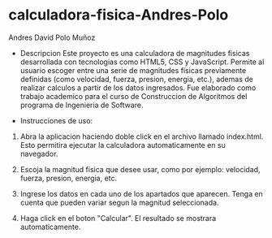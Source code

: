 # calculadora-fisica-Andres-Polo

Andres David Polo Muñoz

- Descripcion
Este proyecto es una calculadora de magnitudes fisicas desarrollada con tecnologias como HTML5, CSS y JavaScript.
Permite al usuario escoger entre una serie de magnitudes fisicas previamente definidas (como velocidad, fuerza, presion, energia, etc.), ademas de realizar calculos a partir de los datos ingresados. Fue elaborado como trabajo academico para el curso de Construccion de Algoritmos del programa de Ingenieria de Software.

- Instrucciones de uso:

1. Abra la aplicacion haciendo doble click en el archivo llamado index.html. Esto permitira ejecutar la calculadora automaticamente en su navegador.

2. Escoja la magnitud fisica que desee usar, como por ejemplo: velocidad, fuerza, presion, energia, etc.

3. Ingrese los datos en cada uno de los apartados que aparecen. Tenga en cuenta que pueden variar segun la magnitud seleccionada.

4. Haga click en el boton "Calcular". El resultado se mostrara automaticamente.



